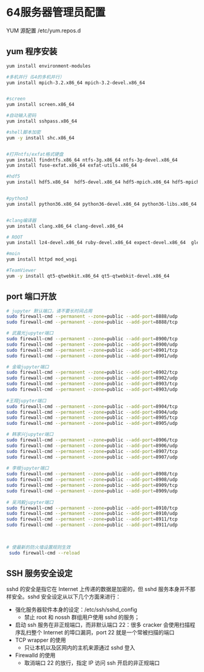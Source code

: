 <!-- Setup64.md --- 
;; 
;; Description: 
;; Author: Hongyi Wu(吴鸿毅)
;; Email: wuhongyi@qq.com 
;; Created: 二 8月  6 17:10:20 2019 (+0800)
;; Last-Updated: 五 3月 20 16:48:57 2020 (+0800)
;;           By: Hongyi Wu(吴鸿毅)
;;     Update #: 14
;; URL: http://wuhongyi.cn -->

# 64服务器管理员配置

YUM 源配置  /etc/yum.repos.d


## yum 程序安装

```bash
yum install environment-modules

#多机并行（G4的多机并行）
yum install mpich-3.2.x86_64 mpich-3.2-devel.x86_64


#screen
yum install screen.x86_64

#自动输入密码
yum install sshpass.x86_64

#shell脚本加密
yum -y install shc.x86_64


#打开ntfs/exfat格式硬盘
yum install findntfs.x86_64 ntfs-3g.x86_64 ntfs-3g-devel.x86_64
yum install fuse-exfat.x86_64 exfat-utils.x86_64

#hdf5
yum install hdf5.x86_64  hdf5-devel.x86_64 hdf5-mpich.x86_64 hdf5-mpich-devel.x86_64  hdf5-openmpi.x86_64 hdf5-openmpi-devel.x86_64


#python3
yum install python36.x86_64 python36-devel.x86_64 python36-libs.x86_64 python36-tkinter.x86_64 python36-pip.noarch python36-cffi.x86_64 python36-cryptography.x86_64 python36-cryptography-vectors.noarch python36-decorator.noarch python36-idna.noarch python36-ipython_genutils.noarch python36-ply.noarch python36-pyasn1.noarch python36-pycparser.noarch python36-six.noarch python36-traitlets.noarch python36-mysql.x86_64 python36-jinja2.noarch


#clang编译器
yum install clang.x86_64 clang-devel.x86_64

# ROOT
yum install lz4-devel.x86_64 ruby-devel.x86_64 expect-devel.x86_64  glew.x86_64 gsl-devel.x86_64 libxml2-static.x86_64 R.x86_64 R-RInside.x86_64 R-RInside-devel.x86_64 R-Rcpp.x86_64 R-Rcpp-devel.x86_64 cfitsio.x86_64 cfitsio-devel.x86_64 davix.x86_64 davix-devel.x86_64 ftgl.x86_64 ftgl-devel.x86_64 gfal2.x86_64 gfal2-all.x86_64 gfal2-devel.x86_64 mysql++.x86_64 mysql++-devel.x86_64 pythia8.x86_64 pythia8-devel.x86_64 unuran.x86_64 unuran-devel.x86_64 xrootd.x86_64 xrootd-client.x86_64 xrootd-client-devel.x86_64 xrootd-devel.x86_64

#moin
yum install httpd mod_wsgi

#TeamViewer
yum -y install qt5-qtwebkit.x86_64 qt5-qtwebkit-devel.x86_64
```

 ## port 端口开放
 
 ```bash
 # jupyter 默认端口，请不要长时间占用
 sudo firewall-cmd --permanent --zone=public --add-port=8888/udp
 sudo firewall-cmd --permanent --zone=public --add-port=8888/tcp
 
 # 武晨光jupyter端口
 sudo firewall-cmd --permanent --zone=public --add-port=8900/tcp
 sudo firewall-cmd --permanent --zone=public --add-port=8900/udp
 sudo firewall-cmd --permanent --zone=public --add-port=8901/tcp
 sudo firewall-cmd --permanent --zone=public --add-port=8901/udp
 
 # 金瑜jupyter端口
 sudo firewall-cmd --permanent --zone=public --add-port=8902/tcp
 sudo firewall-cmd --permanent --zone=public --add-port=8902/udp
 sudo firewall-cmd --permanent --zone=public --add-port=8903/tcp
 sudo firewall-cmd --permanent --zone=public --add-port=8903/udp
  
 #王翔jupyter端口
 sudo firewall-cmd --permanent --zone=public --add-port=8904/tcp
 sudo firewall-cmd --permanent --zone=public --add-port=8904/udp
 sudo firewall-cmd --permanent --zone=public --add-port=8905/tcp
 sudo firewall-cmd --permanent --zone=public --add-port=8905/udp
 
 # 韩家兴jupyter端口
 sudo firewall-cmd --permanent --zone=public --add-port=8906/tcp
 sudo firewall-cmd --permanent --zone=public --add-port=8906/udp
 sudo firewall-cmd --permanent --zone=public --add-port=8907/tcp
 sudo firewall-cmd --permanent --zone=public --add-port=8907/udp
  
 # 李根jupyter端口
 sudo firewall-cmd --permanent --zone=public --add-port=8908/tcp
 sudo firewall-cmd --permanent --zone=public --add-port=8908/udp
 sudo firewall-cmd --permanent --zone=public --add-port=8909/tcp
 sudo firewall-cmd --permanent --zone=public --add-port=8909/udp
  
 # 吴鸿毅jupyter端口
 sudo firewall-cmd --permanent --zone=public --add-port=8910/tcp
 sudo firewall-cmd --permanent --zone=public --add-port=8910/udp
 sudo firewall-cmd --permanent --zone=public --add-port=8911/tcp
 sudo firewall-cmd --permanent --zone=public --add-port=8911/udp
  
  
 
 # 使最新的防火墙设置规则生效
  sudo firewall-cmd --reload
 ```

## SSH 服务安全设定
sshd 的安全是指它在 Internet 上传递的数据是加密的，但 sshd 服务本身并不那样安全。sshd 安全设定从以下几个方面来进行：
* 强化服务器软件本身的设定：/etc/ssh/sshd_config
  * 禁止 root 和 nossh 群组用户使用 sshd 的服务；
* 启动 ssh 服务在非正规端口，而非默认端口 22：很多 cracker 会使用扫描程序乱扫整个 Internet 的埠口漏洞，port 22 就是一个常被扫描的端口
* TCP wrapper 的使用
  * 只让本机以及区网内的主机来源通过 sshd 登入
* Firewalld 的使用
  * 取消端口 22 的放行，指定 IP 访问 ssh 开启的非正规端口



<!-- Setup64.md ends here -->
